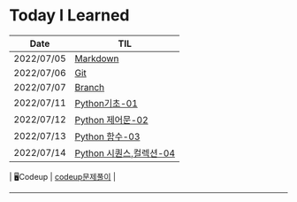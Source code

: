 # Today I Learned

| Date       | TIL                                                          |
| ---------- | ------------------------------------------------------------ |
| 2022/07/05 | [Markdown](https://github.com/myeonghwan57/TIL/blob/master/0705) |
| 2022/07/06 | [Git](https://github.com/myeonghwan57/TIL/tree/master/0706)  |
| 2022/07/07 | [Branch](https://github.com/myeonghwan57/TIL/blob/master/0707) |
| 2022/07/11 | [Python기초-01](https://github.com/myeonghwan57/TIL/tree/master/0711) |
| 2022/07/12  | [Python 제어문-02](https://github.com/myeonghwan57/TIL/tree/master/0712) |
| 2022/07/13  | [Python 함수-03](https://github.com/myeonghwan57/TIL/tree/master/0713) |
| 2022/07/14  | [Python 시퀀스,컬렉션-04](https://github.com/myeonghwan57/TIL/tree/master/0714) |

| 🖥️Codeup    | [codeup문제풀이](https://github.com/myeonghwan57/TIL/tree/master/PYTHON/codeup) |



___

